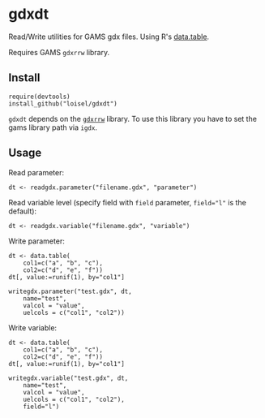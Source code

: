 # gdxdt
Read/Write utilities for GAMS gdx files. Using R's [data.table](https://cran.r-project.org/web/packages/data.table/vignettes/datatable-intro.html).

Requires GAMS `gdxrrw` library.

## Install
```
require(devtools)
install_github("loisel/gdxdt")
```
`gdxdt` depends on the [`gdxrrw`](https://support.gams.com/doku.php?id=gdxrrw:interfacing_gams_and_r) library. To use this library you have
to set the gams library path via `igdx`.

## Usage

Read parameter:
```
dt <- readgdx.parameter("filename.gdx", "parameter")
```

Read variable level (specify field with `field` parameter, `field="l"` is the default):
```
dt <- readgdx.variable("filename.gdx", "variable")
```

Write parameter:
```
dt <- data.table(
	col1=c("a", "b", "c"),
	col2=c("d", "e", "f"))
dt[, value:=runif(1), by="col1"]

writegdx.parameter("test.gdx", dt,
	name="test",
	valcol = "value",
	uelcols = c("col1", "col2"))
```

Write variable:
```
dt <- data.table(
	col1=c("a", "b", "c"),
	col2=c("d", "e", "f"))
dt[, value:=runif(1), by="col1"]

writegdx.variable("test.gdx", dt,
	name="test",
	valcol = "value",
	uelcols = c("col1", "col2"),
	field="l")
```
